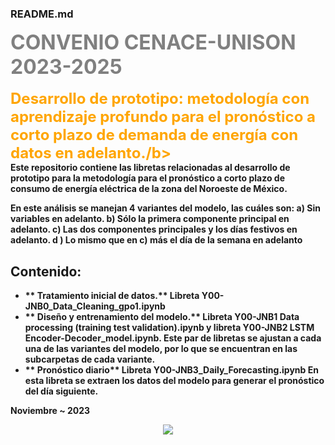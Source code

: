 ### README.md

<summary>
    <font size="6" color="gray"><b> CONVENIO CENACE-UNISON 2023-2025
 </b></font>
</summary><br>
<summary>
    <font size="5" color="orange"><b> Desarrollo de prototipo: metodología con aprendizaje
profundo para el pronóstico a corto plazo de demanda de
energía con datos en adelanto./b></font>


<br>
Este repositorio contiene las libretas relacionadas al desarrollo de prototipo para la metodología para el pronóstico a corto plazo de consumo de energía eléctrica de la zona del Noroeste de México.

En este análisis se manejan 4 variantes del modelo, las cuáles son:
a) Sin variables en adelanto.
b) Sólo la primera componente principal en adelanto.
c) Las dos componentes principales y los días festivos en adelanto.
d ) Lo mismo que en c) más el día de la semana en adelanto
<br>
## Contenido:
- ** Tratamiento inicial de datos.** Libreta Y00-JNB0_Data_Cleaning_gpo1.ipynb
- ** Diseño y entrenamiento del modelo.** Libreta Y00-JNB1 Data processing (training test validation).ipynb y libreta Y00-JNB2 LSTM Encoder-Decoder_model.ipynb. Este par de libretas se ajustan a cada una de las variantes del modelo, por lo que se encuentran en las subcarpetas de cada variante.
- ** Pronóstico diario** Libreta Y00-JNB3_Daily_Forecasting.ipynb En esta libreta se extraen los datos del modelo para generar el pronóstico del día siguiente.

Noviembre ~ 2023

<div align="center">
  <img src="https://www.tensorflow.org/images/tf_logo_horizontal.png">
</div>
</summary>
